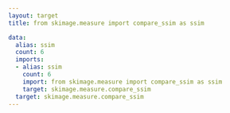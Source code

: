 ```yaml
---
layout: target
title: from skimage.measure import compare_ssim as ssim

data:
  alias: ssim
  count: 6
  imports:
  - alias: ssim
    count: 6
    import: from skimage.measure import compare_ssim as ssim
    target: skimage.measure.compare_ssim
  target: skimage.measure.compare_ssim
---
```

